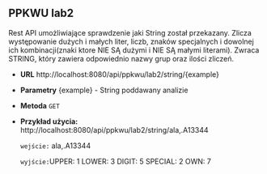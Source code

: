**PPKWU lab2**
----
Rest API umożliwiające sprawdzenie jaki String został przekazany. Zlicza występowanie dużych i małych liter, liczb,
znaków specjalnych i dowolnej ich kombinacji(znaki ktore NIE SĄ dużymi i NIE SĄ małymi literami). Zwraca STRING, który
zawiera odpowiednio nazwy grup oraz ilości zliczeń.

* **URL**
  http://localhost:8080/api/ppkwu/lab2/string/{example}

* **Parametry**
  {example} - String poddawany analizie

* **Metoda**
  `GET`

* **Przykład użycia:**
  http://localhost:8080/api/ppkwu/lab2/string/ala,.A13344

  `wejście:` ala,.A13344

  `wyjście:`UPPER: 1 LOWER: 3 DIGIT: 5 SPECIAL: 2 OWN: 7